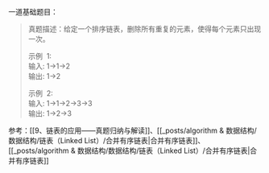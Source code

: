 一道基础题目：

> 真题描述：给定一个排序链表，删除所有重复的元素，使得每个元素只出现一次。
> 
> 示例  1:  
> 	输入: 1->1->2  
> 	输出: 1->2  
> 
> 示例  2:  
> 	输入: 1->1->2->3->3  
> 	输出: 1->2->3

参考：[[9、链表的应用——真题归纳与解读]]、[[_posts/algorithm & 数据结构/数据结构/链表（Linked List）/合并有序链表|合并有序链表]]、[[_posts/algorithm & 数据结构/数据结构/链表（Linked List）/合并有序链表|合并有序链表]]


